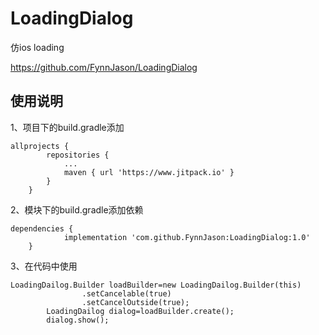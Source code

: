 # LoadingDialog
仿ios loading

https://github.com/FynnJason/LoadingDialog

使用说明
--
1、项目下的build.gradle添加

```
allprojects {
		repositories {
			...
			maven { url 'https://www.jitpack.io' }
		}
	}
```
2、模块下的build.gradle添加依赖

```
dependencies {
	        implementation 'com.github.FynnJason:LoadingDialog:1.0'
	}
```
3、在代码中使用

```
LoadingDailog.Builder loadBuilder=new LoadingDailog.Builder(this)
                .setCancelable(true)
                .setCancelOutside(true);
        LoadingDailog dialog=loadBuilder.create();
        dialog.show();
```
